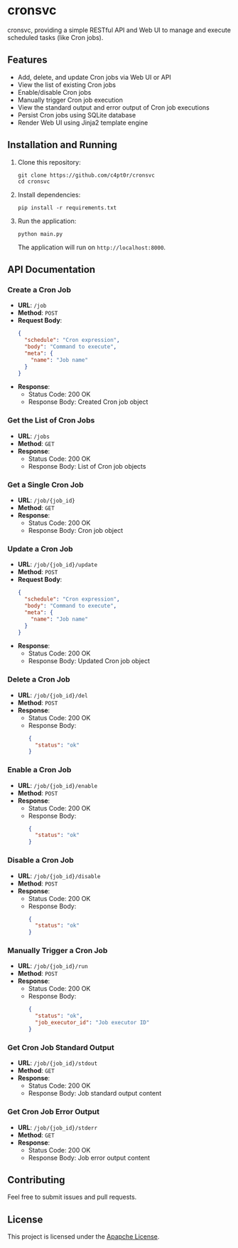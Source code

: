 # cronsvc

cronsvc, providing a simple RESTful API and Web UI to manage and execute scheduled tasks (like Cron jobs).

## Features

- Add, delete, and update Cron jobs via Web UI or API
- View the list of existing Cron jobs
- Enable/disable Cron jobs
- Manually trigger Cron job execution
- View the standard output and error output of Cron job executions
- Persist Cron jobs using SQLite database
- Render Web UI using Jinja2 template engine

## Installation and Running

1. Clone this repository:

   ```
   git clone https://github.com/c4pt0r/cronsvc
   cd cronsvc
   ```

2. Install dependencies:

   ```
   pip install -r requirements.txt
   ```

3. Run the application:

   ```
   python main.py
   ```

   The application will run on `http://localhost:8000`.

## API Documentation

### Create a Cron Job

- **URL**: `/job`
- **Method**: `POST`
- **Request Body**:
  ```json
  {
    "schedule": "Cron expression",
    "body": "Command to execute",
    "meta": {
      "name": "Job name"
    }
  }
  ```
- **Response**:
  - Status Code: 200 OK
  - Response Body: Created Cron job object

### Get the List of Cron Jobs

- **URL**: `/jobs`
- **Method**: `GET`
- **Response**:
  - Status Code: 200 OK
  - Response Body: List of Cron job objects

### Get a Single Cron Job

- **URL**: `/job/{job_id}`
- **Method**: `GET`
- **Response**:
  - Status Code: 200 OK
  - Response Body: Cron job object

### Update a Cron Job

- **URL**: `/job/{job_id}/update`
- **Method**: `POST`
- **Request Body**:
  ```json
  {
    "schedule": "Cron expression",
    "body": "Command to execute",
    "meta": {
      "name": "Job name"
    }
  }
  ```
- **Response**:
  - Status Code: 200 OK
  - Response Body: Updated Cron job object

### Delete a Cron Job

- **URL**: `/job/{job_id}/del`
- **Method**: `POST`
- **Response**:
  - Status Code: 200 OK
  - Response Body:
    ```json
    {
      "status": "ok"
    }
    ```

### Enable a Cron Job

- **URL**: `/job/{job_id}/enable`
- **Method**: `POST`
- **Response**:
  - Status Code: 200 OK
  - Response Body:
    ```json
    {
      "status": "ok"
    }
    ```

### Disable a Cron Job

- **URL**: `/job/{job_id}/disable`
- **Method**: `POST`
- **Response**:
  - Status Code: 200 OK
  - Response Body:
    ```json
    {
      "status": "ok"
    }
    ```

### Manually Trigger a Cron Job

- **URL**: `/job/{job_id}/run`
- **Method**: `POST`
- **Response**:
  - Status Code: 200 OK
  - Response Body:
    ```json
    {
      "status": "ok",
      "job_executor_id": "Job executor ID"
    }
    ```

### Get Cron Job Standard Output

- **URL**: `/job/{job_id}/stdout`
- **Method**: `GET`
- **Response**:
  - Status Code: 200 OK
  - Response Body: Job standard output content

### Get Cron Job Error Output

- **URL**: `/job/{job_id}/stderr`
- **Method**: `GET`
- **Response**:
  - Status Code: 200 OK
  - Response Body: Job error output content

## Contributing

Feel free to submit issues and pull requests.

## License

This project is licensed under the [Apapche License](LICENSE).
